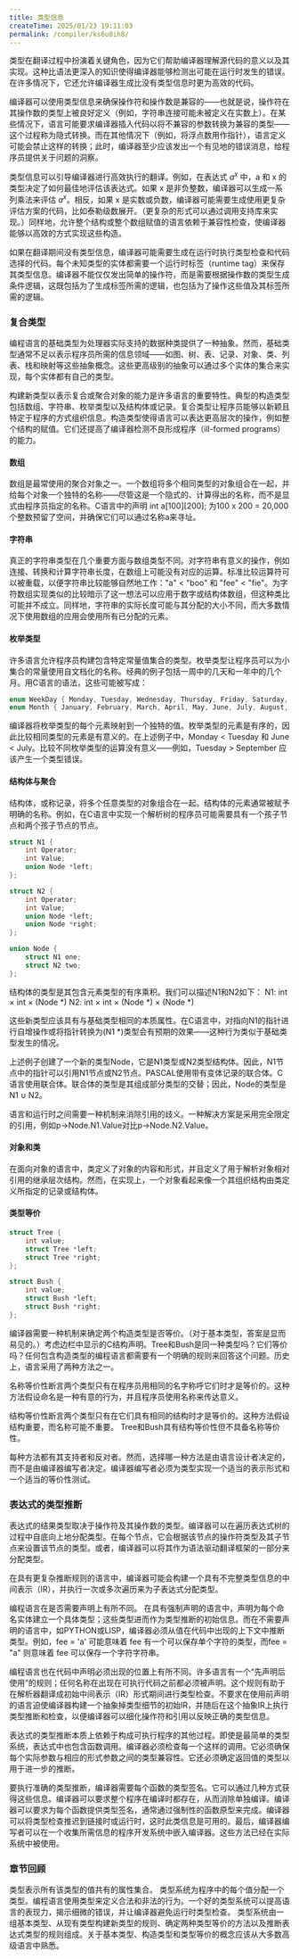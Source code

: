 ```yaml
---
title: 类型信息
createTime: 2025/01/23 19:11:03
permalink: /compiler/ks6u8ih8/
---
```


类型在翻译过程中扮演着关键角色，因为它们帮助编译器理解源代码的意义以及其实现。这种比语法更深入的知识使得编译器能够检测出可能在运行时发生的错误。在许多情况下，它还允许编译器生成比没有类型信息时更为高效的代码。

编译器可以使用类型信息来确保操作符和操作数是兼容的——也就是说，操作符在其操作数的类型上被良好定义（例如，字符串连接可能未被定义在实数上）。在某些情况下，语言可能要求编译器插入代码以将不兼容的参数转换为兼容的类型——这个过程称为隐式转换。而在其他情况下（例如，将浮点数用作指针），语言定义可能会禁止这样的转换；此时，编译器至少应该发出一个有见地的错误消息，给程序员提供关于问题的洞察。

类型信息可以引导编译器进行高效执行的翻译。例如，在表达式 $a^x$ 中，a 和 x 的类型决定了如何最佳地评估该表达式。如果 x 是非负整数，编译器可以生成一系列乘法来评估 $a^x$。相反，如果 x 是实数或负数，编译器可能需要生成使用更复杂评估方案的代码，比如泰勒级数展开。（更复杂的形式可以通过调用支持库来实现。）同样地，允许整个结构或整个数组赋值的语言依赖于兼容性检查，使编译器能够以高效的方式实现这些构造。

如果在翻译期间没有类型信息，编译器可能需要生成在运行时执行类型检查和代码选择的代码。每个未知类型的实体都需要一个运行时标签（runtime tag）来保存其类型信息。编译器不能仅仅发出简单的操作符，而是需要根据操作数的类型生成条件逻辑，这既包括为了生成标签所需的逻辑，也包括为了操作这些值及其标签所需的逻辑。

### 复合类型

编程语言的基础类型为处理器实际支持的数据种类提供了一种抽象。然而，基础类型通常不足以表示程序员所需的信息领域——如图、树、表、记录、对象、类、列表、栈和映射等这些抽象概念。这些更高级别的抽象可以通过多个实体的集合来实现，每个实体都有自己的类型。

构建新类型以表示复合或聚合对象的能力是许多语言的重要特性。典型的构造类型包括数组、字符串、枚举类型以及结构体或记录。复合类型让程序员能够以新颖且特定于程序的方式组织信息。构造类型使得语言可以表达更高层次的操作，例如整个结构的赋值。它们还提高了编译器检测不良形成程序（ill-formed programs）的能力。

#### 数组

数组是最常使用的聚合对象之一。一个数组将多个相同类型的对象组合在一起，并给每个对象一个独特的名称——尽管这是一个隐式的、计算得出的名称，而不是显式由程序员指定的名称。C语言中的声明 int a\[100\]\[200\]; 为100 x 200 = 20,000个整数预留了空间，并确保它们可以通过名称a来寻址。

#### 字符串

真正的字符串类型在几个重要方面与数组类型不同。对字符串有意义的操作，例如连接、转换和计算字符串长度，在数组上可能没有对应的运算。标准比较运算符可以被重载，以便字符串比较能够自然地工作："a" < "boo" 和 "fee" < "fie"。为字符数组实现类似的比较暗示了这一想法可以应用于数字或结构体数组，但这种类比可能并不成立。同样地，字符串的实际长度可能与其分配的大小不同，而大多数情况下使用数组的应用会使用所有已分配的元素。

#### 枚举类型

许多语言允许程序员构建包含特定常量值集合的类型。枚举类型让程序员可以为小集合的常量使用自文档化的名称。经典的例子包括一周中的几天和一年中的几个月。用C语言的语法，这些可能被写成：

```c
enum WeekDay { Monday, Tuesday, Wednesday, Thursday, Friday, Saturday, Sunday };
enum Month { January, February, March, April, May, June, July, August, September, October, November, December };
```

编译器将枚举类型的每个元素映射到一个独特的值。枚举类型的元素是有序的，因此比较相同类型的元素是有意义的。在上述例子中，Monday < Tuesday 和 June < July。比较不同枚举类型的运算没有意义——例如，Tuesday > September 应该产生一个类型错误。

#### 结构体与聚合

结构体，或称记录，将多个任意类型的对象组合在一起。结构体的元素通常被赋予明确的名称。例如，在C语言中实现一个解析树的程序员可能需要具有一个孩子节点和两个孩子节点的节点。

```c
struct N1 { 
    int Operator; 
    int Value; 
    union Node *left;
};

struct N2 { 
    int Operator; 
    int Value; 
    union Node *left;
    union Node *right;
};

union Node {
    struct N1 one;
    struct N2 two;
};
```

结构体的类型是其包含元素类型的有序乘积。我们可以描述N1和N2如下：
N1: int × int × (Node \*)
N2: int × int × (Node \*) × (Node \*)

这些新类型应该具有与基础类型相同的本质属性。在C语言中，对指向N1的指针进行自增操作或将指针转换为(N1 *)类型会有预期的效果——这种行为类似于基础类型发生的情况。

上述例子创建了一个新的类型Node，它是N1类型或N2类型结构体。因此，N1节点中的指针可以引用N1节点或N2节点。PASCAL使用带有变体记录的联合体。C语言使用联合体。联合体的类型是其组成部分类型的交替；因此，Node的类型是N1 ∪ N2。

语言和运行时之间需要一种机制来消除引用的歧义。一种解决方案是采用完全限定的引用，例如p->Node.N1.Value对比p->Node.N2.Value。

#### 对象和类

在面向对象的语言中，类定义了对象的内容和形式，并且定义了用于解析对象相对引用的继承层次结构。然而，在实现上，一个对象看起来像一个其组织结构由类定义所指定的记录或结构体。

#### 类型等价

```c
struct Tree {
    int value;
    struct Tree *left;
    struct Tree *right;
};

struct Bush {
    int value;
    struct Bush *left;
    struct Bush *right;
};
```

编译器需要一种机制来确定两个构造类型是否等价。（对于基本类型，答案是显而易见的。）考虑边栏中显示的C结构声明。Tree和Bush是同一种类型吗？它们等价吗？任何包含构造类型的编程语言都需要有一个明确的规则来回答这个问题。历史上，语言采用了两种方法之一。

名称等价性断言两个类型只有在程序员用相同的名字称呼它们时才是等价的。这种方法假设命名是一种有意的行为，并且程序员使用名称来传达意义。

结构等价性断言两个类型只有在它们具有相同的结构时才是等价的。这种方法假设结构重要，而名称可能不重要。
Tree和Bush具有结构等价性但不具备名称等价性。

每种方法都有其支持者和反对者。然而，选择哪一种方法是由语言设计者决定的，而不是由编译器编写者决定。编译器编写者必须为类型实现一个适当的表示形式和一个适当的等价性测试。

### 表达式的类型推断

表达式的结果类型取决于操作符及其操作数的类型。编译器可以在遍历表达式树的过程中自底向上地分配类型。在每个节点，它会根据该节点的操作符类型及其子节点来设置该节点的类型。或者，编译器可以将其作为语法驱动翻译框架的一部分来分配类型。

在具有更复杂推断规则的语言中，编译器可能会构建一个具有不完整类型信息的中间表示（IR），并执行一次或多次遍历来为子表达式分配类型。

编程语言在是否需要声明上有所不同。
在具有强制声明的语言中，声明为每个命名实体建立一个具体类型；这些类型进而作为类型推断的初始信息。而在不需要声明的语言中，如PYTHON或LISP，编译器必须从值在代码中出现的上下文中推断类型。例如，fee = 'a' 可能意味着 fee 有一个可以保存单个字符的类型，而fee = "a" 则意味着 fee 可以保存一个字符字符串。

编程语言也在代码中声明必须出现的位置上有所不同。许多语言有一个“先声明后使用”的规则；任何名称在出现在可执行代码之前都必须被声明。这个规则有助于在解析器翻译成初始中间表示（IR）形式期间进行类型检查。不要求在使用前声明的语言迫使编译器构建一个抽象掉类型细节的初始IR，并随后在这个抽象IR上执行类型推断和检查，以便编译器可以细化操作符和引用以反映正确的类型信息。

表达式的类型推断本质上依赖于构成可执行程序的其他过程。即使是最简单的类型系统，表达式中也包含函数调用。编译器必须检查每一个这样的调用。它必须确保每个实际参数与相应的形式参数之间的类型兼容性。它还必须确定返回值的类型以用于进一步的推断。

要执行准确的类型推断，编译器需要每个函数的类型签名。它可以通过几种方式获得这些信息。编译器可以要求整个程序在编译时都存在，从而消除单独编译。编译器可以要求为每个函数提供类型签名，通常通过强制性的函数原型来完成。编译器可以将类型检查推迟到链接时或运行时，这时此类信息是可用的。最后，编译器编写者可以在一个收集所需信息的程序开发系统中嵌入编译器。这些方法已经在实际系统中被使用。

### 章节回顾

类型表示所有该类型的值共有的属性集合。
类型系统为程序中的每个值分配一个类型。编程语言使用类型来定义合法和非法的行为。一个好的类型系统可以提高语言的表现力，揭示细微的错误，并让编译器避免运行时类型检查。
类型系统由一组基本类型、从现有类型构建新类型的规则、确定两种类型等价的方法以及推断表达式类型的规则组成。关于基本类型、构造类型和类型等价的概念应该从大多数高级语言中熟悉。
